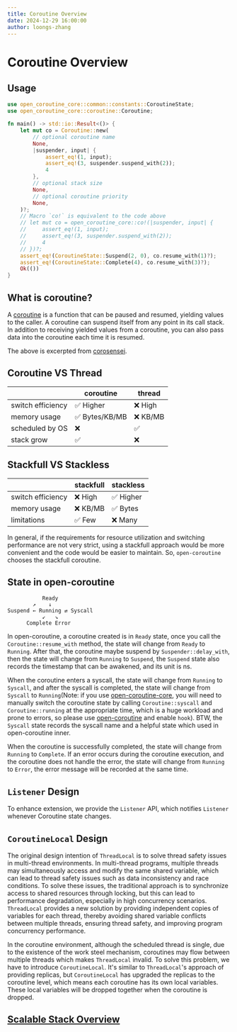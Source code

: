 ```yaml
---
title: Coroutine Overview
date: 2024-12-29 16:00:00
author: loongs-zhang
---
```


# Coroutine Overview

## Usage

```rust
use open_coroutine_core::common::constants::CoroutineState;
use open_coroutine_core::coroutine::Coroutine;

fn main() -> std::io::Result<()> {
    let mut co = Coroutine::new(
        // optional coroutine name
        None,
        |suspender, input| {
            assert_eq!(1, input);
            assert_eq!(3, suspender.suspend_with(2));
            4
        },
        // optional stack size
        None,
        // optional coroutine priority
        None,
    )?;
    // Macro `co!` is equivalent to the code above
    // let mut co = open_coroutine_core::co!(|suspender, input| {
    //     assert_eq!(1, input);
    //     assert_eq!(3, suspender.suspend_with(2));
    //     4
    // })?;
    assert_eq!(CoroutineState::Suspend(2, 0), co.resume_with(1)?);
    assert_eq!(CoroutineState::Complete(4), co.resume_with(3)?);
    Ok(())
}
```

## What is coroutine?

A [coroutine](https://en.wikipedia.org/wiki/Coroutine) is a function that can be paused and resumed, yielding values to
the caller. A coroutine can suspend itself from any point in its call stack. In addition to receiving yielded values
from a coroutine, you can also pass data into the coroutine each time it is
resumed.

The above is excerpted from [corosensei](https://github.com/Amanieu/corosensei).

## Coroutine VS Thread

|                   | coroutine      | thread   |
|-------------------|----------------|----------|
| switch efficiency | ✅ Higher      | ❌ High  |
| memory usage      | ✅ Bytes/KB/MB | ❌ KB/MB |
| scheduled by OS   | ❌             | ✅       |
| stack grow        | ✅             | ❌       |

## Stackfull VS Stackless

|                   | stackfull | stackless |
|-------------------|-----------|-----------|
| switch efficiency | ❌ High   | ✅ Higher |
| memory usage      | ❌ KB/MB  | ✅ Bytes  |
| limitations       | ✅ Few    | ❌ Many   |

In general, if the requirements for resource utilization and switching performance are not very strict, using a
stackfull approach would be more convenient and the code would be easier to maintain. So, `open-coroutine` chooses the
stackfull coroutine.

## State in open-coroutine

```text
           Ready
        ↗    ↓
Suspend ← Running ⇄ Syscall
           ↙   ↘
      Complete Error
```

In open-coroutine, a coroutine created is in `Ready` state, once you call the `Coroutine::resume_with` method, the state
will change from `Ready` to `Running`. After that, the coroutine maybe suspend by `Suspender::delay_with`, then the
state will change from `Running` to `Suspend`, the `Suspend` state also records the timestamp that can be awakened, and
its unit is ns.

When the coroutine enters a syscall, the state will change from `Running` to `Syscall`, and after the syscall is
completed, the state will change from `Syscall` to `Running`(Note: if you
use [open-coroutine-core](https://crates.io/crates/open-coroutine-core), you will need to manually switch the coroutine
state by calling `Coroutine::syscall` and `Coroutine::running` at the appropriate time, which is a huge workload and
prone to errors, so please use [open-coroutine](https://crates.io/crates/open-coroutine) and enable `hook`). BTW,
the `Syscall` state records the syscall name and a helpful state which used in open-coroutine inner.

When the coroutine is successfully completed, the state will change from `Running` to `Complete`. If an error occurs
during the coroutine execution, and the coroutine does not handle the error, the state will change from `Running`
to `Error`, the error message will be recorded at the same time.

## `Listener` Design

To enhance extension, we provide the `Listener` API, which notifies `Listener` whenever Coroutine state changes.

## `CoroutineLocal` Design

The original design intention of `ThreadLocal` is to solve thread safety issues in multi-thread environments. In
multi-thread programs, multiple threads may simultaneously access and modify the same shared variable, which can lead
to thread safety issues such as data inconsistency and race conditions. To solve these issues, the traditional approach
is to synchronize access to shared resources through locking, but this can lead to performance degradation, especially
in high concurrency scenarios. `ThreadLocal` provides a new solution by providing independent copies of variables for each
thread, thereby avoiding shared variable conflicts between multiple threads, ensuring thread safety, and improving
program concurrency performance.

In the coroutine environment, although the scheduled thread is single, due to the existence of the work steel mechanism,
coroutines may flow between multiple threads which makes `ThreadLocal` invalid. To solve this problem, we have to
introduce `CoroutineLocal`. It's similar to `ThreadLocal`'s approach of providing replicas, but `CoroutineLocal` has
upgraded the replicas to the coroutine level, which means each coroutine has its own local variables. These local
variables will be dropped together when the coroutine is dropped.

## [Scalable Stack Overview](scalable-stack.md)
